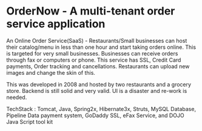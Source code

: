 OrderNow - A multi-tenant order service application
========

An Online Order Service(SaaS)  - Restaurants/Small businesses can host their catalog/menu in less than one hour and start taking orders online. This is targeted for very small businesses. Businesses can receive orders through fax or computers or phone. This service has SSL, Credit Card payments, Order tracking and cancellations. Restaurants can upload new images and change the skin of this. 

This was developed in 2008 and hosted by two restaurants and a grocery store. Backend is still solid and very valid. UI is a disaster and re-work is needed. 

TechStack : Tomcat, Java, Spring2x, Hibernate3x, Struts, MySQL Database, Pipeline Data payment system, GoDaddy SSL,  eFax Service, and DOJO Java Script tool kit 


